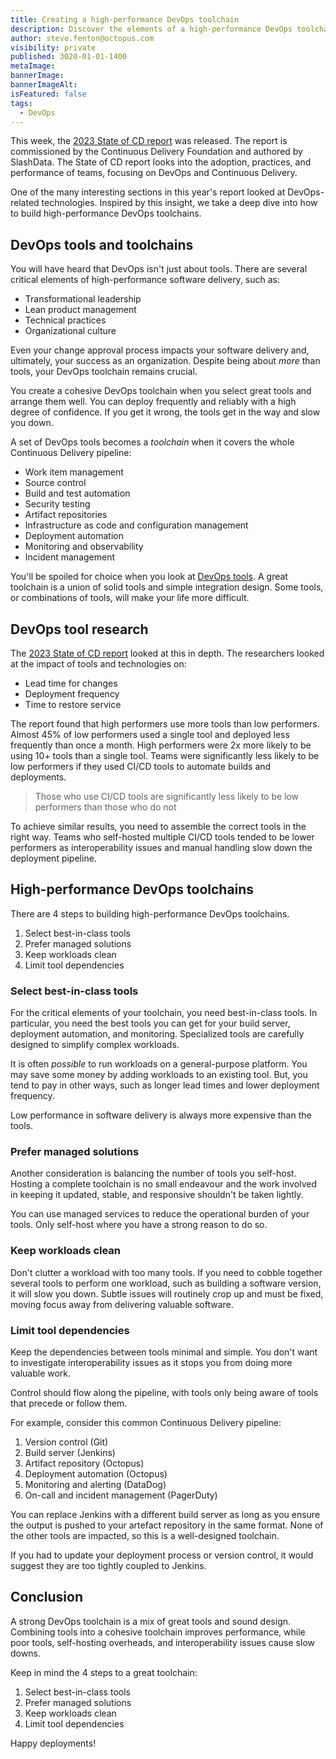 ```yaml
---
title: Creating a high-performance DevOps toolchain
description: Discover the elements of a high-performance DevOps toolchain and the research that backs it up.
author: steve.fenton@octopus.com
visibility: private
published: 3020-01-01-1400
metaImage: 
bannerImage: 
bannerImageAlt: 
isFeatured: false
tags:
  - DevOps
---
```


This week, the [2023 State of CD report](https://cd.foundation/reports/) was released. The report is commissioned by the Continuous Delivery Foundation and authored by SlashData. The State of CD report looks into the adoption, practices, and performance of teams, focusing on DevOps and Continuous Delivery.

One of the many interesting sections in this year's report looked at DevOps-related technologies. Inspired by this insight, we take a deep dive into how to build high-performance DevOps toolchains.

## DevOps tools and toolchains

You will have heard that DevOps isn't just about tools. There are several critical elements of high-performance software delivery, such as:

- Transformational leadership
- Lean product management
- Technical practices
- Organizational culture

Even your change approval process impacts your software delivery and, ultimately, your success as an organization. Despite being about *more* than tools, your DevOps toolchain remains crucial.

You create a cohesive DevOps toolchain when you select great tools and arrange them well. You can deploy frequently and reliably with a high degree of confidence. If you get it wrong, the tools get in the way and slow you down.

A set of DevOps tools becomes a *toolchain* when it covers the whole Continuous Delivery pipeline:

- Work item management
- Source control
- Build and test automation
- Security testing 
- Artifact repositories
- Infrastructure as code and configuration management 
- Deployment automation
- Monitoring and observability
- Incident management

You'll be spoiled for choice when you look at [DevOps tools](https://octopus.com/devops/continuous-delivery/continuous-delivery-tools/). A great toolchain is a union of solid tools and simple integration design. Some tools, or combinations of tools, will make your life more difficult.

## DevOps tool research

The [2023 State of CD report](https://cd.foundation/reports/) looked at this in depth. The researchers looked at the impact of tools and technologies on:

- Lead time for changes
- Deployment frequency
- Time to restore service

The report found that high performers use more tools than low performers. Almost 45% of low performers used a single tool and deployed less frequently than once a month. High performers were 2x more likely to be using 10+ tools than a single tool. Teams were significantly less likely to be low performers if they used CI/CD tools to automate builds and deployments.

> Those who use CI/CD tools are significantly less likely to be low performers than those who do not

To achieve similar results, you need to assemble the correct tools in the right way. Teams who self-hosted multiple CI/CD tools tended to be lower performers as interoperability issues and manual handling slow down the deployment pipeline.

## High-performance DevOps toolchains

There are 4 steps to building high-performance DevOps toolchains.

1. Select best-in-class tools
2. Prefer managed solutions
3. Keep workloads clean
4. Limit tool dependencies

### Select best-in-class tools

For the critical elements of your toolchain, you need best-in-class tools. In particular, you need the best tools you can get for your build server, deployment automation, and monitoring. Specialized tools are carefully designed to simplify complex workloads.

It is often *possible* to run workloads on a general-purpose platform. You may save some money by adding workloads to an existing tool. But, you tend to pay in other ways, such as longer lead times and lower deployment frequency.

Low performance in software delivery is always more expensive than the tools.

### Prefer managed solutions

Another consideration is balancing the number of tools you self-host. Hosting a complete toolchain is no small endeavour and the work involved in keeping it updated, stable, and responsive shouldn't be taken lightly.

You can use managed services to reduce the operational burden of your tools. Only self-host where you have a strong reason to do so.

### Keep workloads clean

Don't clutter a workload with too many tools. If you need to cobble together several tools to perform one workload, such as building a software version, it will slow you down. Subtle issues will routinely crop up and must be fixed, moving focus away from delivering valuable software.

### Limit tool dependencies

Keep the dependencies between tools minimal and simple. You don't want to investigate interoperability issues as it stops you from doing more valuable work.

Control should flow along the pipeline, with tools only being aware of tools that precede or follow them.

For example, consider this common Continuous Delivery pipeline:

1. Version control (Git)
2. Build server (Jenkins)
3. Artifact repository (Octopus)
4. Deployment automation (Octopus)
5. Monitoring and alerting (DataDog)
6. On-call and incident management (PagerDuty)

You can replace Jenkins with a different build server as long as you ensure the output is pushed to your artefact repository in the same format. None of the other tools are impacted, so this is a well-designed toolchain.

If you had to update your deployment process or version control, it would suggest they are too tightly coupled to Jenkins.

## Conclusion

A strong DevOps toolchain is a mix of great tools and sound design. Combining tools into a cohesive toolchain improves performance, while poor tools, self-hosting overheads, and interoperability issues cause slow downs.

Keep in mind the 4 steps to a great toolchain:

1. Select best-in-class tools
2. Prefer managed solutions
3. Keep workloads clean
4. Limit tool dependencies

Happy deployments!
